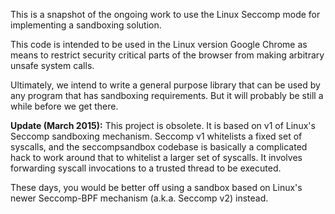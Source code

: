 This is a snapshot of the ongoing work to use the Linux Seccomp mode for implementing a sandboxing solution.

This code is intended to be used in the Linux version Google Chrome as means to restrict security critical parts of the browser from making arbitrary unsafe system calls.

Ultimately, we intend to write a general purpose library that can be used by any program that has sandboxing requirements. But it will probably be still a while before we get there.


**Update (March 2015):** This project is obsolete.  It is based on v1 of Linux's Seccomp sandboxing mechanism.  Seccomp v1 whitelists a fixed set of syscalls, and the seccompsandbox codebase is basically a complicated hack to work around that to whitelist a larger set of syscalls.  It involves forwarding syscall invocations to a trusted thread to be executed.

These days, you would be better off using a sandbox based on Linux's newer Seccomp-BPF mechanism (a.k.a. Seccomp v2) instead.